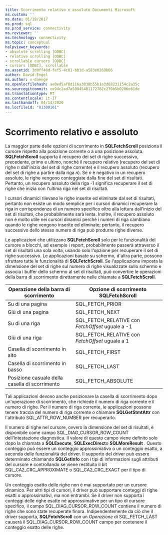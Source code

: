 ```yaml
---
title: Scorrimento relativo e assoluto Documenti Microsoft
ms.custom: ''
ms.date: 01/19/2017
ms.prod: sql
ms.prod_service: connectivity
ms.reviewer: ''
ms.technology: connectivity
ms.topic: conceptual
helpviewer_keywords:
- absolute scrolling [ODBC]
- relative scrolling [ODBC]
- scrollable cursors [ODBC]
- cursors [ODBC], scrollable
ms.assetid: 3d0ff48d-fef5-4c01-bb1d-a583e6269b66
author: David-Engel
ms.author: v-daenge
ms.openlocfilehash: ae0ed5af8d116a3038b55b1e3d68231154c2a35c
ms.sourcegitcommit: ce94c2ad7a50945481172782c270b5b0206e61de
ms.translationtype: MT
ms.contentlocale: it-IT
ms.lasthandoff: 04/14/2020
ms.locfileid: "81300101"
---
```

# <a name="relative-and-absolute-scrolling"></a>Scorrimento relativo e assoluto
La maggior parte delle opzioni di scorrimento in **SQLFetchScroll** posiziona il cursore rispetto alla posizione corrente o a una posizione assoluta. **SQLFetchScroll** supporta il recupero dei set di righe successivo, precedente, primo e ultimo, nonché il recupero relativo (recupero del set di righe *n* dall'inizio del set di righe corrente) e il recupero assoluto (recupero del set di righe a partire dalla riga *n*). Se *n* è negativo in un recupero assoluto, le righe vengono conteggiate dalla fine del set di risultati. Pertanto, un recupero assoluto della riga -1 significa recuperare il set di righe che inizia con l'ultima riga nel set di risultati.  
  
 I cursori dinamici rilevano le righe inserite ed eliminate dal set di risultati, pertanto non esiste un modo semplice per i cursori dinamici recuperare la riga in corrispondenza di un numero specifico oltre alla lettura dall'inizio del set di risultati, che probabilmente sarà lenta. Inoltre, il recupero assoluto non è molto utile nei cursori dinamici perché i numeri di riga cambiano quando le righe vengono inserite ed eliminate; pertanto, il recupero successivo dello stesso numero di riga può produrre righe diverse.  
  
 Le applicazioni che utilizzano **SQLFetchScroll** solo per le funzionalità del cursore a blocchi, ad esempio i report, probabilmente passerà attraverso il set di risultati una sola volta, usando solo l'opzione per recuperare il set di righe successivo. Le applicazioni basate su schermo, d'altra parte, possono sfruttare tutte le funzionalità di **SQLFetchScroll**. Se l'applicazione imposta la dimensione del set di righe sul numero di righe visualizzate sullo schermo e associa i buffer dello schermo al set di risultati, può convertire le operazioni della barra di scorrimento direttamente nelle chiamate a **SQLFetchScroll**.  
  
|Operazione della barra di scorrimento|Opzione di scorrimento SQLFetchScroll|  
|--------------------------|-------------------------------------|  
|Su di una pagina|SQL_FETCH_PRIOR|  
|Giù di una pagina|SQL_FETCH_NEXT|  
|Su di una riga|SQL_FETCH_RELATIVE con *FetchOffset* uguale a -1|  
|Giù di una riga|SQL_FETCH_RELATIVE con *FetchOffset* uguale a 1|  
|Casella di scorrimento in alto|SQL_FETCH_FIRST|  
|Casella di scorrimento in basso|SQL_FETCH_LAST|  
|Posizione casuale della casella di scorrimento|SQL_FETCH_ABSOLUTE|  
  
 Tali applicazioni devono anche posizionare la casella di scorrimento dopo un'operazione di scorrimento, che richiede il numero di riga corrente e il numero di righe. Per il numero di riga corrente, le applicazioni possono tenere traccia del numero di riga corrente o chiamare **SQLGetStmtAttr** con l'attributo SQL_ATTR_ROW_NUMBER per recuperarlo.  
  
 Il numero di righe nel cursore, ovvero la dimensione del set di risultati, è disponibile come campo SQL_DIAG_CURSOR_ROW_COUNT dell'intestazione diagnostica. Il valore di questo campo viene definito solo dopo la chiamata a **SQLExecute**, **SQLExecDirect**o **SQLMoreResult** . Questo conteggio può essere un conteggio approssimativo o un conteggio esatto, a seconda delle funzionalità del driver. Il supporto del driver può essere determinato chiamando **SQLGetInfo** con i tipi di informazioni sugli attributi del cursore e controllando se viene restituito il bit SQL_CA2_CRC_APPROXIMATE o SQL_CA2_CRC_EXACT per il tipo di cursore.  
  
 Un conteggio esatto delle righe non è mai supportato per un cursore dinamico. Per altri tipi di cursori, il driver può supportare conteggi di righe esatti o approssimativi, ma non entrambi. Se il driver non supporta i conteggi delle righe esatte né approssimative per un tipo di cursore specifico, il campo SQL_DIAG_CURSOR_ROW_COUNT contiene il numero di righe che sono state recuperate finora. Indipendentemente da ciò che il driver supporta, **SQLFetchScroll** con un *Operazione* di SQL_FETCH_LAST causerà il SQL_DIAG_CURSOR_ROW_COUNT campo per contenere il conteggio esatto delle righe.
